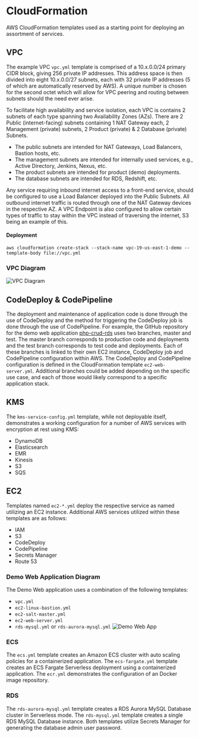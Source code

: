 # CloudFormation
AWS CloudFormation templates used as a starting point for deploying an assortment of services.

## VPC
The example VPC `vpc.yml` template is comprised of a 10.x.0.0/24 primary CIDR block, giving 256 private IP addresses. This address space is then divided into eight 10.x.0.0/27 subnets, each with 32 private IP addresses (5 of which are automatically reserved by AWS). A unique number is chosen for the second octet which will allow for VPC peering and routing between subnets should the need ever arise.

To facilitate high availability and service isolation, each VPC is contains 2 subnets of each type spanning two Availability Zones (AZs). There are 2 Public (internet-facing) subnets containing 1 NAT Gateway each, 2 Management (private) subnets, 2 Product (private) & 2 Database (private) Subnets.

* The public subnets are intended for NAT Gateways, Load Balancers, Bastion hosts, etc.
* The management subnets are intended for internally used services, e.g., Active Directory, Jenkins, Nexus, etc.
* The product subnets are intended for product (demo) deployments.
* The database subnets are intended for RDS, Redshift, etc.

Any service requiring inbound internet access to a front-end service, should be configured to use a Load Balancer deployed into the Public Subnets. All outbound internet traffic is routed through one of the NAT Gateway devices in the respective AZ. A VPC Endpoint is also configured to allow certain types of traffic to stay within the VPC instead of traversing the internet, S3 being an example of this.

#### Deployment
`aws cloudformation create-stack --stack-name vpc-19-us-east-1-demo --template-body file://vpc.yml`

### VPC Diagram
![VPC Diagram](https://www.lucidchart.com/publicSegments/view/8017025b-b0a9-482f-819b-bd624e94c120/image.png)

## CodeDeploy & CodePipeline
The deployment and maintenance of application code is done through the use of CodeDeploy and the method for triggering the CodeDeploy job is done through the use of CodePipeline. For example, the GitHub repository for the demo web application [php-crud-rds](https://github.com/jason4151/php-crud-rds) uses two branches, master and test. The master branch corresponds to production code and deployments and the test branch corresponds to test code and deployments. Each of these branches is linked to their own EC2 instance, CodeDeploy job and CodePipeline configuration within AWS. The CodeDeploy and CodePipeline configuration is defined in the CloudFormation template `ec2-web-server.yml`. Additional branches could be added depending on the specific use case, and each of those would likely correspond to a specific application stack.

## KMS
The `kms-service-config.yml` template, while not deployable itself, demonstrates a working configuration for a number of AWS services with encryption at rest using KMS:
* DynamoDB
* Elasticsearch
* EMR
* Kinesis
* S3
* SQS

## EC2
Templates named `ec2-*.yml` deploy the respective service as named utilizing an EC2 instance. Additional AWS services utilized within these templates are as follows:
* IAM
* S3
* CodeDeploy
* CodePipeline
* Secrets Manager
* Route 53

### Demo Web Application Diagram
The Demo Web application uses a combination of the following templates:
* `vpc.yml`
* `ec2-linux-bastion.yml`
* `ec2-salt-master.yml`
* `ec2-web-server.yml`
* `rds-mysql.yml` or `rds-aurora-mysql.yml`
![Demo Web App](https://www.lucidchart.com/publicSegments/view/d0c7a8ae-312e-4810-9101-95e95471aeb9/image.png)

### ECS
The `ecs.yml` template creates an Amazon ECS cluster with auto scaling policies for a containerized application. The `ecs-fargate.yml` template creates an ECS Fargate Serverless deployment using a containerized application. The `ecr.yml` demonstrates the configuration of an Docker image repository.

### RDS
The `rds-aurora-mysql.yml` template creates a RDS Aurora MySQL Database cluster in Serverless mode. The `rds-mysql.yml` template creates a single RDS MySQL Database instance. Both templates utilize Secrets Manager for generating the database admin user password.
